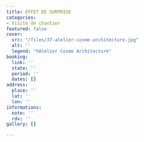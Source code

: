 ```yaml
---
title: EFFET DE SURPRISE
categories:
- Visite de chantier
featured: false
cover:
  src: "/files/37-atelier-cosme-architecture.jpg"
  alt: ''
  legend: "©Atelier Cosme Architecture"
booking:
  link: ''
  state: ''
  period: ''
  dates: []
address:
  place: ''
  lat: ''
  lon: ''
informations:
  note: ''
  rdv: ''
gallery: []

---
```

